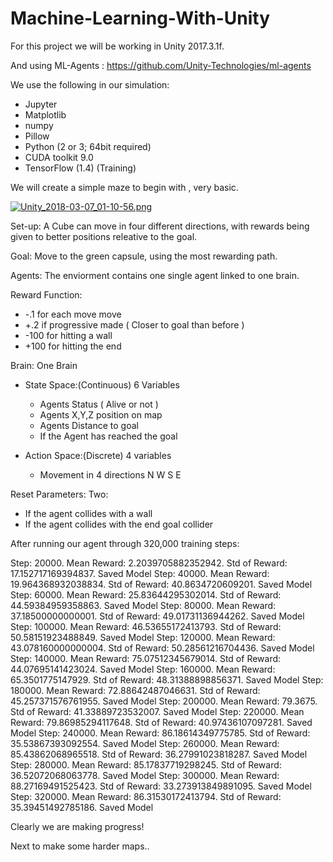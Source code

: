 # Machine-Learning-With-Unity

For this project we will be working in Unity 2017.3.1f.

And using ML-Agents : https://github.com/Unity-Technologies/ml-agents

We use the following in our simulation:
- Jupyter
- Matplotlib
- numpy
- Pillow
- Python (2 or 3; 64bit required)
- CUDA toolkit 9.0
- TensorFlow (1.4) (Training)



We will create a simple maze to begin with , very basic.

[![Unity_2018-03-07_01-10-56.png](https://s18.postimg.org/x1d1ox2d5/Unity_2018-03-07_01-10-56.png)](https://postimg.org/image/wbu9ck1th/)

Set-up: A Cube can move in four different directions, with rewards being given to better positions releative to the goal.

Goal: Move to the green capsule, using the most rewarding path.

Agents: The enviorment contains one single agent linked to one brain.

Reward Function:
 - -.1 for each move move
 - +.2 if progressive made ( Closer to goal than before )
 - -100 for hitting a wall 
 - +100 for hitting the end
  

Brain: One Brain 
 - State Space:(Continuous) 6 Variables 
    - Agents Status ( Alive or not ) 
    - Agents X,Y,Z position on map
    - Agents Distance to goal
    - If the Agent has reached the goal
 
 - Action Space:(Discrete) 4 variables
    - Movement in 4 directions N W S E
    
Reset Parameters:
  Two:
   - If the agent collides with a wall
   - If the agent collides with the end goal collider
    
    


After running our agent through 320,000 training steps:

Step: 20000. Mean Reward: 2.2039705882352942. Std of Reward: 17.152717169394837.
Saved Model
Step: 40000. Mean Reward: 19.964368932038834. Std of Reward: 40.8634720609201.
Saved Model
Step: 60000. Mean Reward: 25.83644295302014. Std of Reward: 44.59384959358863.
Saved Model
Step: 80000. Mean Reward: 37.18500000000001. Std of Reward: 49.01731136944262.
Saved Model
Step: 100000. Mean Reward: 46.53655172413793. Std of Reward: 50.58151923488849.
Saved Model
Step: 120000. Mean Reward: 43.078160000000004. Std of Reward: 50.28561216704436.
Saved Model
Step: 140000. Mean Reward: 75.07512345679014. Std of Reward: 44.07695141423024.
Saved Model
Step: 160000. Mean Reward: 65.3501775147929. Std of Reward: 48.31388898856371.
Saved Model
Step: 180000. Mean Reward: 72.88642487046631. Std of Reward: 45.257371576761955.
Saved Model
Step: 200000. Mean Reward: 79.3675. Std of Reward: 41.33889723532007.
Saved Model
Step: 220000. Mean Reward: 79.86985294117648. Std of Reward: 40.97436107097281.
Saved Model
Step: 240000. Mean Reward: 86.18614349775785. Std of Reward: 35.53867393092554.
Saved Model
Step: 260000. Mean Reward: 85.43862068965518. Std of Reward: 36.27991023818287.
Saved Model
Step: 280000. Mean Reward: 85.17837719298245. Std of Reward: 36.52072068063778.
Saved Model
Step: 300000. Mean Reward: 88.27169491525423. Std of Reward: 33.273913849891095.
Saved Model
Step: 320000. Mean Reward: 86.31530172413794. Std of Reward: 35.39451492785186.
Saved Model


Clearly we are making progress!

Next to make some harder maps..

